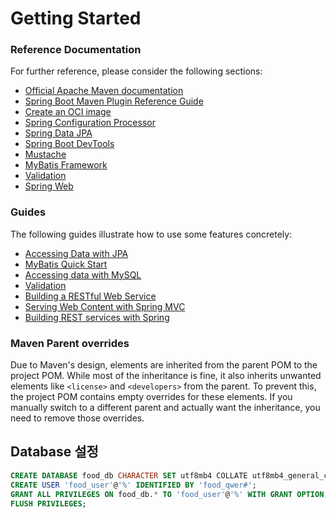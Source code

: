 # Getting Started

### Reference Documentation

For further reference, please consider the following sections:

* [Official Apache Maven documentation](https://maven.apache.org/guides/index.html)
* [Spring Boot Maven Plugin Reference Guide](https://docs.spring.io/spring-boot/3.5.4/maven-plugin)
* [Create an OCI image](https://docs.spring.io/spring-boot/3.5.4/maven-plugin/build-image.html)
* [Spring Configuration Processor](https://docs.spring.io/spring-boot/3.5.4/specification/configuration-metadata/annotation-processor.html)
* [Spring Data JPA](https://docs.spring.io/spring-boot/3.5.4/reference/data/sql.html#data.sql.jpa-and-spring-data)
* [Spring Boot DevTools](https://docs.spring.io/spring-boot/3.5.4/reference/using/devtools.html)
* [Mustache](https://docs.spring.io/spring-boot/3.5.4/reference/web/servlet.html#web.servlet.spring-mvc.template-engines)
* [MyBatis Framework](https://mybatis.org/spring-boot-starter/mybatis-spring-boot-autoconfigure/)
* [Validation](https://docs.spring.io/spring-boot/3.5.4/reference/io/validation.html)
* [Spring Web](https://docs.spring.io/spring-boot/3.5.4/reference/web/servlet.html)

### Guides

The following guides illustrate how to use some features concretely:

* [Accessing Data with JPA](https://spring.io/guides/gs/accessing-data-jpa/)
* [MyBatis Quick Start](https://github.com/mybatis/spring-boot-starter/wiki/Quick-Start)
* [Accessing data with MySQL](https://spring.io/guides/gs/accessing-data-mysql/)
* [Validation](https://spring.io/guides/gs/validating-form-input/)
* [Building a RESTful Web Service](https://spring.io/guides/gs/rest-service/)
* [Serving Web Content with Spring MVC](https://spring.io/guides/gs/serving-web-content/)
* [Building REST services with Spring](https://spring.io/guides/tutorials/rest/)

### Maven Parent overrides

Due to Maven's design, elements are inherited from the parent POM to the project POM.
While most of the inheritance is fine, it also inherits unwanted elements like `<license>` and `<developers>` from the
parent.
To prevent this, the project POM contains empty overrides for these elements.
If you manually switch to a different parent and actually want the inheritance, you need to remove those overrides.

## Database 설정
```sql
CREATE DATABASE food_db CHARACTER SET utf8mb4 COLLATE utf8mb4_general_ci;
CREATE USER 'food_user'@'%' IDENTIFIED BY 'food_qwer#';
GRANT ALL PRIVILEGES ON food_db.* TO 'food_user'@'%' WITH GRANT OPTION;
FLUSH PRIVILEGES;
```